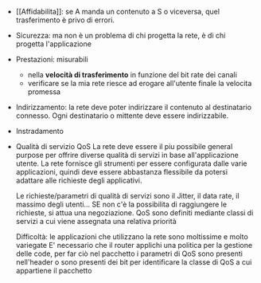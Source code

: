 - [[Affidabilita]]: se A manda un contenuto a S o viceversa, quel trasferimento è privo di errori. 
- Sicurezza: ma non è un problema di chi progetta la rete, è di chi progetta l'applicazione
- Prestazioni: misurabili 
	- nella **velocità di trasferimento** in funzione del bit rate dei canali
	- verificare se la mia rete riesce ad erogare all'utente finale la velocita promessa
- Indirizzamento: la rete deve poter indirizzare il contenuto al destinatario connesso. Ogni destinatario o mittente deve essere indirizzabile. 
- Instradamento
- Qualità di servizio QoS
	La rete deve essere il piu possibile general purpose per offrire diverse qualità di servizi in base all'applicazione utente. La rete fornisce gli strumenti per essere configurata dalle varie applicazioni, quindi deve essere abbastanza flessibile da potersi adattare alle richieste degli applicativi.
	
	Le richieste/parametri di qualità di servizi sono il Jitter, il data rate, il massimo degli utenti...
	SE non c'è la possibilita di raggiungere le richieste, si attua una negoziazione.
	QoS sono definiti mediante classi di servizi a cui viene assegnata una relativa priorità
	
	Difficoltà: le applicazioni che utilizzano la rete sono moltissime e molto variegate
	E' necessario che il router applichi una politica per la gestione delle code, per far ciò nel pacchetto i parametri di QoS sono presenti nell'header o sono presenti dei bit per identificare la classe di QoS a cui appartiene il pacchetto